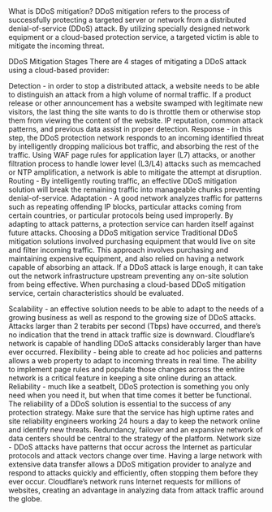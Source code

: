 ##

What is DDoS mitigation?
DDoS mitigation refers to the process of successfully protecting a targeted server or network from a distributed denial-of-service (DDoS) attack. By utilizing specially designed network equipment or a cloud-based protection service, a targeted victim is able to mitigate the incoming threat.

DDoS Mitigation Stages
There are 4 stages of mitigating a DDoS attack using a cloud-based provider:

Detection - in order to stop a distributed attack, a website needs to be able to distinguish an attack from a high volume of normal traffic. If a product release or other announcement has a website swamped with legitimate new visitors, the last thing the site wants to do is throttle them or otherwise stop them from viewing the content of the website. IP reputation, common attack patterns, and previous data assist in proper detection.
Response - in this step, the DDoS protection network responds to an incoming identified threat by intelligently dropping malicious bot traffic, and absorbing the rest of the traffic. Using WAF page rules for application layer (L7) attacks, or another filtration process to handle lower level (L3/L4) attacks such as memcached or NTP amplification, a network is able to mitigate the attempt at disruption.
Routing - By intelligently routing traffic, an effective DDoS mitigation solution will break the remaining traffic into manageable chunks preventing denial-of-service.
Adaptation - A good network analyzes traffic for patterns such as repeating offending IP blocks, particular attacks coming from certain countries, or particular protocols being used improperly. By adapting to attack patterns, a protection service can harden itself against future attacks.
Choosing a DDoS mitigation service
Traditional DDoS mitigation solutions involved purchasing equipment that would live on site and filter incoming traffic. This approach involves purchasing and maintaining expensive equipment, and also relied on having a network capable of absorbing an attack. If a DDoS attack is large enough, it can take out the network infrastructure upstream preventing any on-site solution from being effective. When purchasing a cloud-based DDoS mitigation service, certain characteristics should be evaluated.

Scalability - an effective solution needs to be able to adapt to the needs of a growing business as well as respond to the growing size of DDoS attacks. Attacks larger than 2 terabits per second (Tbps) have occurred, and there’s no indication that the trend in attack traffic size is downward. Cloudflare’s network is capable of handling DDoS attacks considerably larger than have ever occurred.
Flexibility - being able to create ad hoc policies and patterns allows a web property to adapt to incoming threats in real time. The ability to implement page rules and populate those changes across the entire network is a critical feature in keeping a site online during an attack.
Reliability - much like a seatbelt, DDoS protection is something you only need when you need it, but when that time comes it better be functional. The reliability of a DDoS solution is essential to the success of any protection strategy. Make sure that the service has high uptime rates and site reliability engineers working 24 hours a day to keep the network online and identify new threats. Redundancy, failover and an expansive network of data centers should be central to the strategy of the platform.
Network size - DDoS attacks have patterns that occur across the Internet as particular protocols and attack vectors change over time. Having a large network with extensive data transfer allows a DDoS mitigation provider to analyze and respond to attacks quickly and efficiently, often stopping them before they ever occur. Cloudflare’s network runs Internet requests for millions of websites, creating an advantage in analyzing data from attack traffic around the globe.